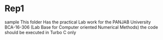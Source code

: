 # Rep1
sample 
This folder Has the practical Lab work for the PANJAB University BCA-16-306 (Lab Base for Computer oriented Numerical Methods) 
the code should be executed in Turbo C only  

